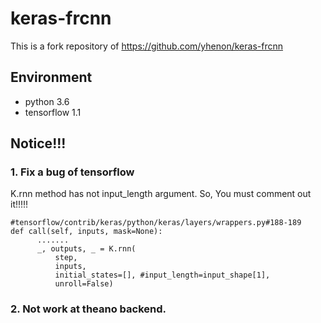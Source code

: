# keras-frcnn
This is a fork repository of https://github.com/yhenon/keras-frcnn

## Environment
- python 3.6
- tensorflow 1.1

## Notice!!!
### 1. Fix a bug of tensorflow

K.rnn method has not input_length argument. So, You must comment out it!!!!!

```
#tensorflow/contrib/keras/python/keras/layers/wrappers.py#188-189
def call(self, inputs, mask=None):
      .......
      _, outputs, _ = K.rnn(
          step,
          inputs,
          initial_states=[], #input_length=input_shape[1],
          unroll=False)
```


### 2. Not work at theano backend.
